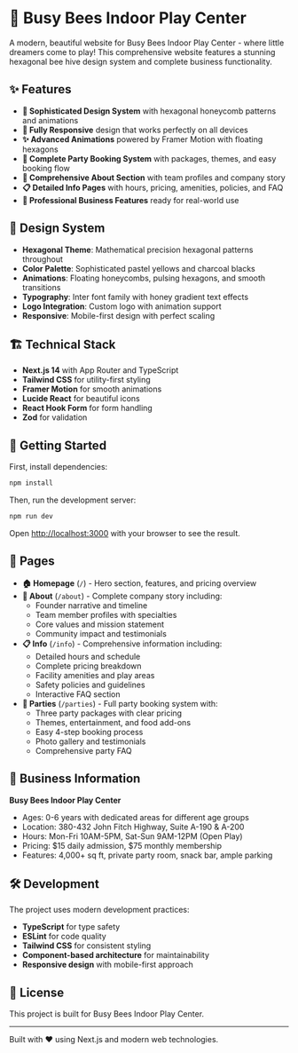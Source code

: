 # 🐝 Busy Bees Indoor Play Center

A modern, beautiful website for Busy Bees Indoor Play Center - where little dreamers come to play! This comprehensive website features a stunning hexagonal bee hive design system and complete business functionality.

## ✨ Features

- **🎨 Sophisticated Design System** with hexagonal honeycomb patterns and animations
- **📱 Fully Responsive** design that works perfectly on all devices  
- **✨ Advanced Animations** powered by Framer Motion with floating hexagons
- **🎉 Complete Party Booking System** with packages, themes, and easy booking flow
- **📖 Comprehensive About Section** with team profiles and company story
- **📋 Detailed Info Pages** with hours, pricing, amenities, policies, and FAQ
- **🎯 Professional Business Features** ready for real-world use

## 🎨 Design System

- **Hexagonal Theme**: Mathematical precision hexagonal patterns throughout
- **Color Palette**: Sophisticated pastel yellows and charcoal blacks  
- **Animations**: Floating honeycombs, pulsing hexagons, and smooth transitions
- **Typography**: Inter font family with honey gradient text effects
- **Logo Integration**: Custom logo with animation support
- **Responsive**: Mobile-first design with perfect scaling

## 🏗️ Technical Stack

- **Next.js 14** with App Router and TypeScript
- **Tailwind CSS** for utility-first styling
- **Framer Motion** for smooth animations
- **Lucide React** for beautiful icons
- **React Hook Form** for form handling
- **Zod** for validation

## 🚀 Getting Started

First, install dependencies:

```bash
npm install
```

Then, run the development server:

```bash
npm run dev
```

Open [http://localhost:3000](http://localhost:3000) with your browser to see the result.

## 📱 Pages

- **🏠 Homepage** (`/`) - Hero section, features, and pricing overview
- **📖 About** (`/about`) - Complete company story including:
  - Founder narrative and timeline
  - Team member profiles with specialties
  - Core values and mission statement  
  - Community impact and testimonials
- **📋 Info** (`/info`) - Comprehensive information including:
  - Detailed hours and schedule
  - Complete pricing breakdown
  - Facility amenities and play areas
  - Safety policies and guidelines
  - Interactive FAQ section
- **🎉 Parties** (`/parties`) - Full party booking system with:
  - Three party packages with clear pricing
  - Themes, entertainment, and food add-ons
  - Easy 4-step booking process
  - Photo gallery and testimonials
  - Comprehensive party FAQ

## 🏢 Business Information

**Busy Bees Indoor Play Center**
- Ages: 0-6 years with dedicated areas for different age groups
- Location: 380-432 John Fitch Highway, Suite A-190 & A-200
- Hours: Mon-Fri 10AM-5PM, Sat-Sun 9AM-12PM (Open Play)
- Pricing: $15 daily admission, $75 monthly membership
- Features: 4,000+ sq ft, private party room, snack bar, ample parking

## 🛠️ Development

The project uses modern development practices:

- **TypeScript** for type safety
- **ESLint** for code quality
- **Tailwind CSS** for consistent styling
- **Component-based architecture** for maintainability
- **Responsive design** with mobile-first approach

## 📄 License

This project is built for Busy Bees Indoor Play Center.

---

Built with ❤️ using Next.js and modern web technologies.